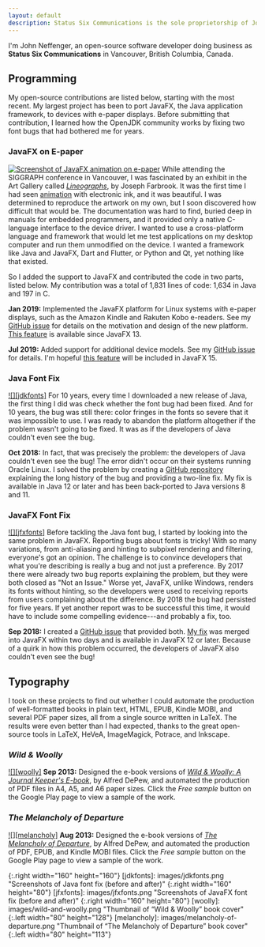 ```yaml
---
layout: default
description: Status Six Communications is the sole proprietorship of John Neffenger, a software developer in Vancouver BC.
---
```


I'm John Neffenger, an open-source software developer doing business as **Status Six Communications** in Vancouver, British Columbia, Canada.

## Programming

My open-source contributions are listed below, starting with the most recent.
My largest project has been to port JavaFX, the Java application framework, to devices with e-paper displays.
Before submitting that contribution, I learned how the OpenJDK community works by fixing two font bugs that had bothered me for years.

### JavaFX on E-paper

[![][doll]][epd-javafx]
While attending the SIGGRAPH conference in Vancouver, I was fascinated by an exhibit in the Art Gallery called [*Lineographs*][lineographs], by Joseph Farbrook.
It was the first time I had seen [animation][dancer] with electronic ink, and it was beautiful.
I was determined to reproduce the artwork on my own, but I soon discovered how difficult that would be.
The documentation was hard to find, buried deep in manuals for embedded programmers, and it provided only a native C-language interface to the device driver.
I wanted to use a cross-platform language and framework that would let me test applications on my desktop computer and run them unmodified on the device.
I wanted a framework like Java and JavaFX, Dart and Flutter, or Python and Qt, yet nothing like that existed.

So I added the support to JavaFX and contributed the code in two parts, listed below.
My contribution was a total of 1,831 lines of code: 1,634 in Java and 197 in C.

**Jan 2019:**
Implemented the JavaFX platform for Linux systems with e-paper displays, such as the Amazon Kindle and Rakuten Kobo e-readers.
See my [GitHub issue][openjdk-jfx-339] for details on the motivation and design of the new platform.
[This feature][openjdk-jfx-369] is available since JavaFX 13.

**Jul 2019:**
Added support for additional device models.
See my [GitHub issue][openjdk-jfx-521] for details.
I'm hopeful [this feature][jfx-60] will be included in JavaFX 15.

### Java Font Fix

[![][jdkfonts]][openjdk-freetype]
For 10 years, every time I downloaded a new release of Java, the first thing I did was check whether the font bug had been fixed.
And for 10 years, the bug was still there: color fringes in the fonts so severe that it was impossible to use.
I was ready to abandon the platform altogether if the problem wasn't going to be fixed.
It was as if the developers of Java couldn't even see the bug.

**Oct 2018:**
In fact, that was precisely the problem: the developers of Java couldn't even see the bug!
The error didn't occur on their systems running Oracle Linux.
I solved the problem by creating a [GitHub repository][openjdk-freetype] explaining the long history of the bug and providing a two-line fix.
My fix is available in Java 12 or later and has been back-ported to Java versions 8 and 11.

### JavaFX Font Fix

[![][jfxfonts]][openjdk-jfx-229]
Before tackling the Java font bug, I started by looking into the same problem in JavaFX.
Reporting bugs about fonts is tricky!
With so many variations, from anti-aliasing and hinting to subpixel rendering and filtering, everyone's got an opinion.
The challenge is to convince developers that what you're describing is really a bug and not just a preference.
By 2017 there were already two bug reports explaining the problem, but they were both closed as "Not an Issue."
Worse yet, JavaFX, unlike Windows, renders its fonts without hinting, so the developers were used to receiving reports from users complaining about the difference.
By 2018 the bug had persisted for five years.
If yet another report was to be successful this time, it would have to include some compelling evidence---and probably a fix, too.

**Sep 2018:**
I created a [GitHub issue][openjdk-jfx-229] that provided both.
[My fix][openjdk-jfx-235] was merged into JavaFX within two days and is available in JavaFX 12 or later.
Because of a quirk in how this problem occurred, the developers of JavaFX also couldn't even see the bug!

## Typography

I took on these projects to find out whether I could automate the production of well-formatted books in plain text, HTML, EPUB, Kindle MOBI, and several PDF paper sizes, all from a single source written in LaTeX.
The results were even better than I had expected, thanks to the great open-source tools in LaTeX, HeVeA, ImageMagick, Potrace, and Inkscape.

### *Wild & Woolly*

[![][woolly]][play-woolly]
**Sep 2013:**
Designed the e-book versions of [*Wild & Woolly: A Journal Keeper's E-book*][play-woolly], by Alfred DePew, and automated the production of PDF files in A4, A5, and A6 paper sizes.
Click the *Free sample* button on the Google Play page to view a sample of the work.

### *The Melancholy of Departure*

[![][melancholy]][play-melancholy]
**Aug 2013:**
Designed the e-book versions of [*The Melancholy of Departure*][play-melancholy], by Alfred DePew, and automated the production of PDF, EPUB, and Kindle MOBI files.
Click the *Free sample* button on the Google Play page to view a sample of the work.

[epd-javafx]: https://github.com/jgneff/epd-javafx "JavaFX on E-Paper"
[lineographs]: http://s2014.siggraph.org/attendees/art-gallery/events/lineographs.html "Lineographs at SIGGRAPH 2014"
[dancer]: https://www.farbrook.net/lineographs/ "Dancer (with Micaela Gardner) by Joseph Farbrook"

[openjdk-jfx-339]: https://github.com/javafxports/openjdk-jfx/issues/339 "Issue #339, &ldquo;8217605: Add support for e-paper displays&rdquo;"
[openjdk-jfx-369]: https://github.com/javafxports/openjdk-jfx/pull/369 "Pull request #369, &ldquo;8217605: Add support for e-paper displays&rdquo;"
[openjdk-jfx-521]: https://github.com/javafxports/openjdk-jfx/issues/521 "Issue #521, &ldquo;8227425: Add support for e-paper displays on i.MX6 devices&rdquo;"
[jfx-60]: https://github.com/openjdk/jfx/pull/60 "Pull request #60, &ldquo;8227425: Add support for e-paper displays on i.MX6 devices&rdquo;"

[openjdk-freetype]: https://github.com/jgneff/openjdk-freetype "OpenJDK FreeType Font Fix"
[openjdk-jfx-229]: https://github.com/javafxports/openjdk-jfx/issues/229 "Issue #229, &ldquo;8188810: Reduce color fringes in FreeType subpixel rendering&rdquo;"
[openjdk-jfx-235]: https://github.com/javafxports/openjdk-jfx/pull/235 "Pull request #235, &ldquo;8188810: Fonts are blurry on Ubuntu 16.04 and Debian 9&rdquo;"

[play-woolly]: https://play.google.com/store/books/details/Alfred_DePew_Wild_Woolly?id=8c3_AAAAQBAJ "&ldquo;Wild &amp; Woolly&rdquo; on Google Play"
[play-melancholy]: https://play.google.com/store/books/details/Alfred_DePew_The_Melancholy_of_Departure?id=jc3_AAAAQBAJ "&ldquo;The Melancholy of Departure&rdquo; on Google Play"

[doll]: images/mechanical-doll.png "Screenshot of JavaFX animation on e-paper"
{:.right width="160" height="160"}
[jdkfonts]: images/jdkfonts.png "Screenshots of Java font fix (before and after)"
{:.right width="160" height="80"}
[jfxfonts]: images/jfxfonts.png "Screenshots of JavaFX font fix (before and after)"
{:.right width="160" height="80"}
[woolly]: images/wild-and-woolly.png "Thumbnail of &ldquo;Wild &amp; Woolly&rdquo; book cover"
{:.left width="80" height="128"}
[melancholy]: images/melancholy-of-departure.png "Thumbnail of &ldquo;The Melancholy of Departure&rdquo; book cover"
{:.left width="80" height="113"}

